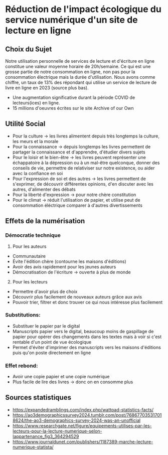 # Réduction de l'impact écologique du service numérique d'un site de lecture en ligne

## Choix du Sujet
Notre utilisation personnelle de services de lecture et d'écriture en ligne constitue une valeur moyenne horaire de 20h/semaine. Ce qui est une grosse partie de notre consommation en ligne, non pas pour la consommation électrique mais la durée d'utilisation. Nous avons comme chiffre, un taux de 13% des répondant qui utilise un service de lecture de livre en ligne en 2023 (source plus bas).
- Une augmentation significative durant la période COVID de lecteurs(ices) en ligne.
- 15 millions d'oeuvres écrites sur le site Archive of our Own


## Utilité Social
- Pour la culture -> les livres alimentent depuis très longtemps la culture, les meurs et la morale
- Pour la connaissance -> depuis longtemps les livres permettent de partager la connaissance et d'apprendre, d'étudier divers sujets
- Pour le loisir et le bien-être -> les livres peuvent représenter une échappatoire à la dépression ou à un mal-être quelconque, donner des conseils de vie, permettre de relativiser sur notre existence, ou aider avec la confiance en soi
- Pour l'expression de soi et des autres -> les livres permettent de s'exprimer, de découvrir différentes opinions, d'en discuter avec les autres, d'alimenter des débats
- Pour la liberté d'expression -> pour notre chère constitution
- Pour le climat -> réduit l'utilisation de papier, et utilise peut de consommation éléctrique comparer à d'autres divertissements

## Effets de la numérisation
### Démocratie technique
1. Pour les auteurs
- Communautaire
- Évite l'édition chère (contourne les maisons d'éditions)
- Avoir des avis rapidement pour les jeunes auteurs
- Démocratisation de l'écriture -> ouverte à plus de monde
2. Pour les lecteurs
- Permettre d'avoir plus de choix
- Découvrir plus facilement de nouveaux auteurs grâce aux avis
- Pouvoir trier, filtrer et donc trouver ce qui nous intéresse plus facilement

### Substitutions:
- Substituer le papier par le digital
- Manuscripts papier vers le digital, beaucoup moins de gaspillage de papier pour opérer des changements dans les textes mais à voir si c'est rentable d'un point de vue écologique
- Permet d'éviter d'imprimer des manuscripts vers les maisons d'éditions puis qu'on poste directement en ligne

### Effet rebond:
- Avoir une copie papier et une copie numérique
- Plus facile de lire des livres -> donc on en consomme plus
  
## Sources statistiques
- https://expandedramblings.com/index.php/wattpad-statistics-facts/
- https://ao3demographicssurvey2024.tumblr.com/post/768677035317018624/the-ao3-demographics-survey-2024-was-an-unofficial
- https://www.researchgate.net/figure/equipements-utilises-par-les-lecteurs-pour-la-lecture-numerique-selon-lappartenance_fig3_364294529
- https://www.journaldunet.com/publishers/1187389-marche-lecture-numerique-statista/
